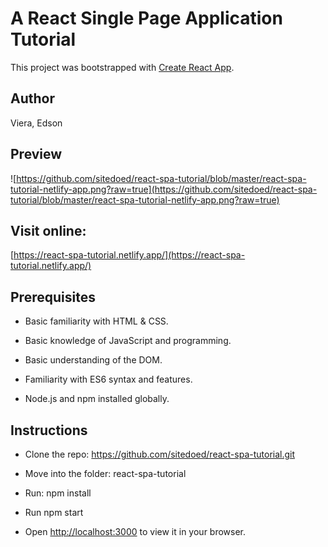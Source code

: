 # A React Single Page Application Tutorial

This project was bootstrapped with [Create React App](https://github.com/facebook/create-react-app).

## Author

Viera, Edson

## Preview
![https://github.com/sitedoed/react-spa-tutorial/blob/master/react-spa-tutorial-netlify-app.png?raw=true](https://github.com/sitedoed/react-spa-tutorial/blob/master/react-spa-tutorial-netlify-app.png?raw=true)

## Visit online:

[https://react-spa-tutorial.netlify.app/](https://react-spa-tutorial.netlify.app/)


## Prerequisites

- Basic familiarity with HTML & CSS.

- Basic knowledge of JavaScript and programming.

- Basic understanding of the DOM.

- Familiarity with ES6 syntax and features.

- Node.js and npm installed globally.


## Instructions

- Clone the repo: https://github.com/sitedoed/react-spa-tutorial.git

- Move into the folder: react-spa-tutorial

- Run: npm install

- Run npm start

- Open [http://localhost:3000](http://localhost:3000) to view it in your browser.